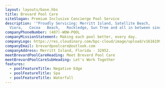 ```yaml
---
layout: layouts/base.hbs
title: Brevard Pool Care
siteSlogan: Premium Inclusive Concierge Pool Service
description: '"Proudly Servicing: Merritt Island, Satellite Beach,
  Viera,   Cocoa   Beach,   Rockledge, Sun Tree and all in between since 2012!"'
companyPhoneNumber: (407)-WOW-POOL
companyMissionStatement: Making each pool better, every day.
companyLogo: https://res.cloudinary.com/bpc-cloud/image/upload/v1616199932/images/logo_jr9gmt.png
companyEmail: brevardpoolcare@outlook.com
companyAddress: Merritt Island, Florida - 32952.
meetBrevardPoolCareHeading: Meet Brevard Pool Care
meetBrevardPoolCareSubHeading: Let's Work Together
features:
  - poolFeatureTitle: Negative Edge
  - poolFeatureTitle: Spa
  - poolFeatureTitle: Waterfall
---
```

